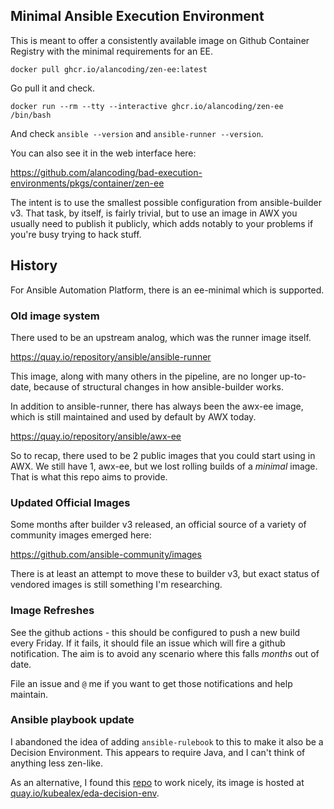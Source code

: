 ## Minimal Ansible Execution Environment

This is meant to offer a consistently available image on Github Container Registry
with the minimal requirements for an EE.

```
docker pull ghcr.io/alancoding/zen-ee:latest
```

Go pull it and check.

```
docker run --rm --tty --interactive ghcr.io/alancoding/zen-ee /bin/bash
```

And check `ansible --version` and `ansible-runner --version`.

You can also see it in the web interface here:

https://github.com/alancoding/bad-execution-environments/pkgs/container/zen-ee

The intent is to use the smallest possible configuration from ansible-builder v3.
That task, by itself, is fairly trivial, but to use an image in AWX
you usually need to publish it publicly, which adds notably to your problems
if you're busy trying to hack stuff.

## History

For Ansible Automation Platform, there is an ee-minimal which is supported.

### Old image system

There used to be an upstream analog, which was the runner image itself.

https://quay.io/repository/ansible/ansible-runner

This image, along with many others in the pipeline, are no longer up-to-date,
because of structural changes in how ansible-builder works.

In addition to ansible-runner, there has always been the awx-ee image,
which is still maintained and used by default by AWX today.

https://quay.io/repository/ansible/awx-ee

So to recap, there used to be 2 public images that you could start using in AWX.
We still have 1, awx-ee, but we lost rolling builds of a _minimal_ image.
That is what this repo aims to provide.

### Updated Official Images

Some months after builder v3 released,
an official source of a variety of community images emerged here:

https://github.com/ansible-community/images

There is at least an attempt to move these to builder v3, but exact status
of vendored images is still something I'm researching.

### Image Refreshes

See the github actions - this should be configured to push a new build every Friday.
If it fails, it should file an issue which will fire a github notification.
The aim is to avoid any scenario where this falls _months_ out of date.

File an issue and `@` me if you want to get those notifications and help maintain.

### Ansible playbook update

I abandoned the idea of adding `ansible-rulebook` to this to make it
also be a Decision Environment.
This appears to require Java, and I can't think of anything less zen-like.

As an alternative, I found this [repo](https://github.com/kubealex/eda-decision-environment) to work nicely,
its image is hosted at [quay.io/kubealex/eda-decision-env](quay.io/kubealex/eda-decision-env).
